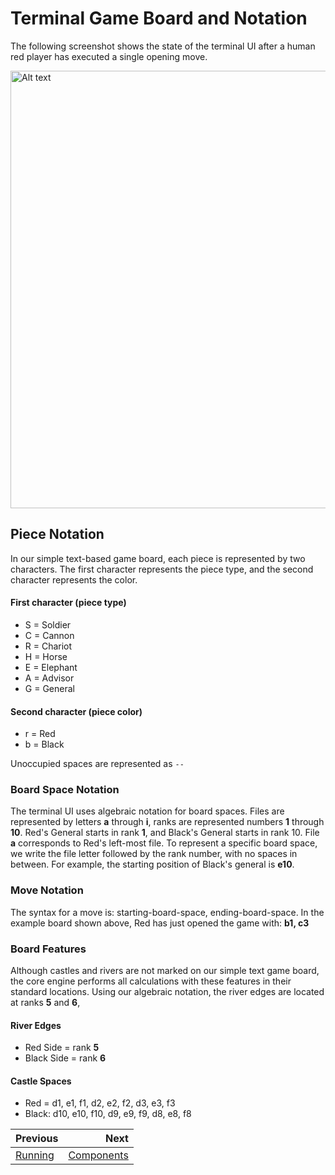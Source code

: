 


# Terminal Game Board and Notation

The following screenshot shows the state of the terminal UI after a human red player has executed a single opening move.

<div style="text-align:left">
  <img src="../resources/board_for_notation_section.png" alt="Alt text" width="700">
</div>



## Piece Notation

In our simple text-based game board, each piece is represented by two characters. The first character represents the piece type, and the second character represents the color.

#### First character (piece type)
- S = Soldier
- C = Cannon
- R = Chariot
- H = Horse
- E = Elephant
- A = Advisor
- G = General

#### Second character (piece color)
- r = Red
- b = Black

Unoccupied spaces are represented as `--`


### Board Space Notation

The terminal UI uses algebraic notation for board spaces. Files are represented by letters **a** through **i**, ranks are represented numbers **1** through **10**. Red's General starts in rank **1**, and Black's General starts in rank 10. File **a** corresponds to Red's left-most file. To represent a specific board space, we write the file letter followed by the rank number, with no spaces in between. For example, the starting position of Black's general is **e10**.


### Move Notation

The syntax for a move is: starting-board-space, ending-board-space. In the example board shown above, Red has just opened the game with: **b1, c3**


### Board Features

Although castles and rivers are not marked on our simple text game board, the core engine performs all calculations with these features in their standard locations. Using our algebraic notation, the river edges are located at ranks **5** and **6**, 

#### River Edges
- Red Side = rank **5**
- Black Side = rank **6**


#### Castle Spaces
- Red = d1, e1, f1, d2, e2, f2, d3, e3, f3
- Black: d10, e10, f10, d9, e9, f9, d8, e8, f8


<div class="section_buttons">

| Previous          |                              Next |
|:------------------|----------------------------------:|
| [Running](03_running.md) | [Components](05_components.md) |

</div>